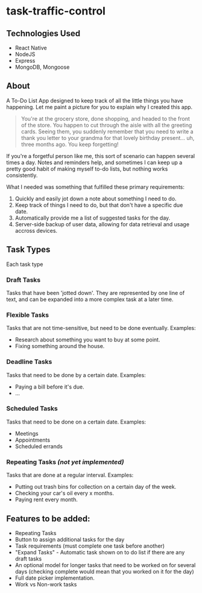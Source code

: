 # task-traffic-control

## Technologies Used

-   React Native
-   NodeJS
-   Express
-   MongoDB, Mongoose

## About

A To-Do List App designed to keep track of all the little things you have happening. Let me paint a picture for you to explain why I created this app.

> You're at the grocery store, done shopping, and headed to the front of the store. You happen to cut through the aisle with all the greeting cards. Seeing them, you suddenly remember that you need to write a thank you letter to your grandma for that lovely birthday present... uh, three months ago. You keep forgetting!

If you're a forgetful person like me, this sort of scenario can happen several times a day. Notes and reminders help, and sometimes I can keep up a pretty good habit of making myself to-do lists, but nothing works consistently.

What I needed was something that fulfilled these primary requirements:

1. Quickly and easily jot down a note about something I need to do.
2. Keep track of things I need to do, but that don't have a specific due date.
3. Automatically provide me a list of suggested tasks for the day.
4. Server-side backup of user data, allowing for data retrieval and usage accross devices.

## Task Types

Each task type

### Draft Tasks

Tasks that have been 'jotted down'. They are represented by one line of text, and can be expanded into a more complex task at a later time.

### Flexible Tasks

Tasks that are not time-sensitive, but need to be done eventually.
Examples:

-   Research about something you want to buy at some point.
-   Fixing something around the house.

### Deadline Tasks

Tasks that need to be done by a certain date.
Examples:

-   Paying a bill before it's due.
-   ...

### Scheduled Tasks

Tasks that need to be done on a certain date.
Examples:

-   Meetings
-   Appointments
-   Scheduled errands

### Repeating Tasks _(not yet implemented)_

Tasks that are done at a regular interval.
Examples:

-   Putting out trash bins for collection on a certain day of the week.
-   Checking your car's oil every x months.
-   Paying rent every month.

## Features to be added:

-   Repeating Tasks
-   Button to assign additional tasks for the day
-   Task requirements (must complete one task before another)
-   "Expand Tasks" - Automatic task shown on to do list if there are any draft tasks
-   An optional model for longer tasks that need to be worked on for several days (checking complete would mean that you worked on it for the day)
-   Full date picker implementation.
-   Work vs Non-work tasks
